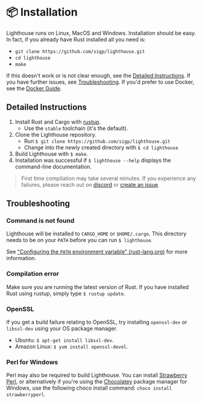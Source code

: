 # 📦 Installation

Lighthouse runs on Linux, MacOS and Windows. Installation should be easy. In
fact, if you already have Rust installed all you need is:

- `git clone https://github.com/sigp/lighthouse.git`
- `cd lighthouse`
- `make`

If this doesn't work or is not clear enough, see the [Detailed Instructions](#detailed-instructions). If you have further issues, see [Troubleshooting](#troubleshooting). If you'd prefer to use Docker, see the [Docker Guide](./docker.md).

## Detailed Instructions

1. Install Rust and Cargo with [rustup](https://rustup.rs/).
    - Use the `stable` toolchain (it's the default).
1. Clone the Lighthouse repository.
    - Run `$ git clone https://github.com/sigp/lighthouse.git`
    - Change into the newly created directory with `$ cd lighthouse`
1. Build Lighthouse with `$ make`.
1. Installation was successful if `$ lighthouse --help` displays the
   command-line documentation.

> First time compilation may take several minutes. If you experience any
> failures, please reach out on [discord](https://discord.gg/cyAszAh) or
> [create an issue](https://github.com/sigp/lighthouse/issues/new).

## Troubleshooting

###  Command is not found

Lighthouse will be installed to `CARGO_HOME` or `$HOME/.cargo`. This directory
needs to be on your `PATH` before you can run `$ lighthouse`.

See ["Configuring the `PATH` environment variable"
(rust-lang.org)](https://www.rust-lang.org/tools/install) for more information.

### Compilation error

Make sure you are running the latest version of Rust. If you have installed Rust using rustup, simply type `$ rustup update`.

### OpenSSL

If you get a build failure relating to OpenSSL, try installing `openssl-dev` or
`libssl-dev` using your OS package manager.

- Ubuntu: `$ apt-get install libssl-dev`.
- Amazon Linux: `$ yum install openssl-devel`.

### Perl for Windows

Perl may also be required to build Lighthouse. You can install [Strawberry
Perl](http://strawberryperl.com/), or alternatively if you're using the [Chocolatey](https://chocolatey.org/) package manager for Windows, use the following choco install command: `choco install strawberryperl`.

